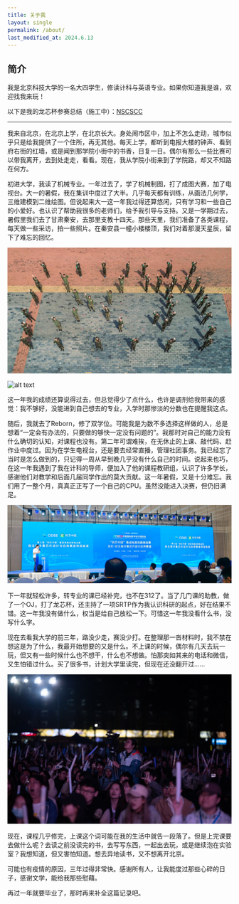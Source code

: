 ```yaml
---
title: 关于我
layout: single
permalink: /about/
last_modified_at: 2024.6.13
---
```


## 简介

我是北京科技大学的一名大四学生，修读计科与英语专业。如果你知道我是谁，欢迎找我来玩！

以下是我的龙芯杯参赛总结（施工中）：[NSCSCC](/blog/nscscc/)

---

我来自北京，在北京上学，在北京长大。身处闹市区中，加上不怎么走动，城市似乎只是给我提供了一个住所，再无其他。每天上学，都听到电报大楼的钟声、看到府右街的红墙，或是闻到那学院小街中的书香，日复一日。偶尔有那么一些比赛可以带我离开，去到处走走，看看。现在，我从学院小街来到了学院路，却又不知路在何方。

初进大学，我读了机械专业。一年过去了，学了机械制图，打了成图大赛，加了电视台。大一的暑假，我在集训中度过了大半。几乎每天都有训练，从画法几何学，三维建模到二维绘图。但说起来大一这一年我过得还算悠闲，只有学习和一些自己的小爱好。也认识了帮助我很多的老师们，给予我引导与支持。又是一学期过去，暑假里我们去了甘肃秦安，去那里支教十四天。那些天里，我们准备了各类课程，每天做一些采访，拍一些照片。在秦安县一幢小楼楼顶，我们对着那漫天星辰，留下了难忘的回忆。

![alt text](../assets/images/20210900_宣教组_1.jpg)

![alt text](../assets/images/20220807_社会实践_6.PNG)

这一年我的成绩还算说得过去，但总觉得少了点什么，也许是调剂给我带来的感觉：我不够好，没能进到自己想去的专业，入学时那惨淡的分数也在提醒我这点。

随后，我就去了Reborn，修了双学位。可能我是为数不多选择这样做的人，总是想着“一定会有办法的，只要做的够快一定没有问题的”。我那时对自己的能力没有什么确切的认知，对课程也没有。第二年可谓难挨，在无休止的上课、敲代码、赶作业中度过。因为在学生电视台，还是要去经常直播，管理社团事务。我已经忘了当时是怎么做到的，只记得一周从早到晚几乎没有什么自己的时间。说起来也巧，在这一年我遇到了我在计科的导师，便加入了他的课程教研组，认识了许多学长，感谢他们对教学和后面几届同学作出的莫大贡献。这一年暑假，又是十分难忘。我们用了一整个月，真真正正写了一个自己的CPU。虽然没能进入决赛，但仍旧满足。

![alt text](../assets/images/20230907_CIDEE_10.jpg)

下一年就轻松许多，转专业的课已经补完，也不在312了。当了几门课的助教，做了一个OJ，打了龙芯杯，还主持了一项SRTP作为我认识科研的起点，好在结果不错。这一年我没有做什么，权当是给自己放松一下。可惜这一年我没看什么书，没写什么字。

现在去看我大学的前三年，路没少走，赛没少打。在整理那一沓材料时，我不禁在想这是为了什么，我最开始想要的又是什么。不上课的时候，偶尔有几天去玩一玩，但又有一些时候什么也不想干，什么也不想做。怕那突如其来的电话和微信，又生怕错过什么。买了很多书，计划大学里读完，但现在还没翻开过……

![alt text](../assets/images/20240504_五四放歌_1.jpg)

现在，课程几乎修完，上课这个词可能在我的生活中就告一段落了。但是上完课要去做什么呢？去读之前没读完的书，去写写东西，一起出去玩，或是继续泡在实验室？我想知道，但又害怕知道。想去异地读书，又不想离开北京。

可能也有疫情的原因，三年过得非常快。感谢所有人，让我能度过那些心碎的日子，感谢文学，能给我那些慰藉。

再过一年就要毕业了，那时再来补全这篇记录吧。
